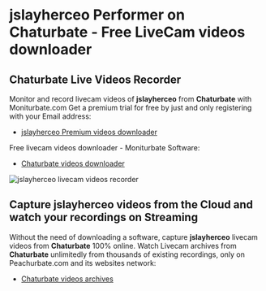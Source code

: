 # jslayherceo Performer on Chaturbate - Free LiveCam videos downloader

## Chaturbate Live Videos Recorder

Monitor and record livecam videos of **jslayherceo** from **Chaturbate** with Moniturbate.com
Get a premium trial for free by just and only registering with your Email address:
* [jslayherceo Premium videos downloader](https://moniturbate.com/request-demo-licence-key.html)

Free livecam videos downloader - Moniturbate Software:
* [Chaturbate videos downloader](https://moniturbate.com/moniturbate-download-software.html)

![jslayherceo livecam videos recorder](https://peachurnet.com/templates/moniturbate-software.png)


## Capture jslayherceo videos from the Cloud and watch your recordings on Streaming

Without the need of downloading a software, capture **jslayherceo** livecam videos from **Chaturbate** 100% online.
Watch Livecam archives from **Chaturbate** unlimitedly from thousands of existing recordings, only on Peachurbate.com and its websites network:
* [Chaturbate videos archives](https://peachurnet.com/)